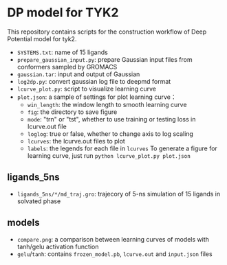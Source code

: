 # DP model for TYK2
This repository contains scripts for the construction workflow of Deep Potential model for tyk2.

+ `SYSTEMS.txt`: name of 15 ligands
+ `prepare_gaussian_input.py`: prepare Gaussian input files from conformers sampled by GROMACS
+ `gaussian.tar`: input and output of Gaussian
+ `log2dp.py`: convert gaussian log file to deepmd format
+ `lcurve_plot.py`: script to visualize learning curve
+ `plot.json`: a sample of settings for plot learning curve：
   - `win_length`: the window length to smooth learning curve
   - `fig`: the directory to save figure
   - `mode`: "trn" or "tst", whether to use training or testing loss in lcurve.out file
   - `loglog`: true or false, whether to change axis to log scaling
   - `lcurves`: the lcurve.out files to plot
   - `labels`: the legends for each file in `lcurves`
To generate a figure for learning curve, just run `python lcurve_plot.py plot.json`
## ligands_5ns
+ `ligands_5ns/*/md_traj.gro`: trajecory of 5-ns simulation of 15 ligands in solvated phase
## models
+ `compare.png`: a comparison between learning curves of models with tanh/gelu activation function
+ `gelu`/`tanh`: contains `frozen_model.pb`, `lcurve.out` and `input.json` files

